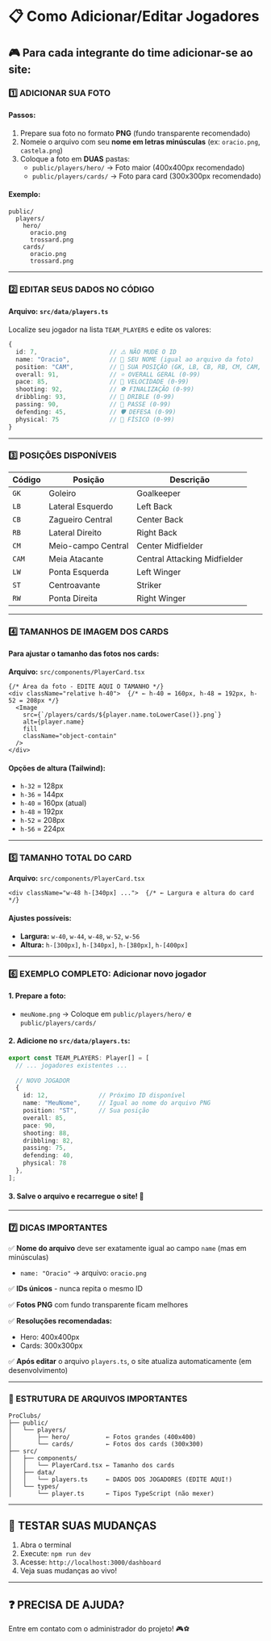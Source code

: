 # 📋 Como Adicionar/Editar Jogadores

## 🎮 Para cada integrante do time adicionar-se ao site:

### 1️⃣ ADICIONAR SUA FOTO

#### Passos:
1. Prepare sua foto no formato **PNG** (fundo transparente recomendado)
2. Nomeie o arquivo com seu **nome em letras minúsculas** (ex: `oracio.png`, `castela.png`)
3. Coloque a foto em **DUAS** pastas:
   - `public/players/hero/` → Foto maior (400x400px recomendado)
   - `public/players/cards/` → Foto para card (300x300px recomendado)

#### Exemplo:
```
public/
  players/
    hero/
      oracio.png
      trossard.png
    cards/
      oracio.png
      trossard.png
```

---

### 2️⃣ EDITAR SEUS DADOS NO CÓDIGO

#### Arquivo: `src/data/players.ts`

Localize seu jogador na lista `TEAM_PLAYERS` e edite os valores:

```typescript
{ 
  id: 7,                    // ⚠️ NÃO MUDE O ID
  name: "Oracio",           // 📝 SEU NOME (igual ao arquivo da foto)
  position: "CAM",          // 🎯 SUA POSIÇÃO (GK, LB, CB, RB, CM, CAM, LW, ST, RW)
  overall: 91,              // ⭐ OVERALL GERAL (0-99)
  pace: 85,                 // 🏃 VELOCIDADE (0-99)
  shooting: 92,             // ⚽ FINALIZAÇÃO (0-99)
  dribbling: 93,            // 🎨 DRIBLE (0-99)
  passing: 90,              // 🎯 PASSE (0-99)
  defending: 45,            // 🛡️ DEFESA (0-99)
  physical: 75              // 💪 FÍSICO (0-99)
}
```

---

### 3️⃣ POSIÇÕES DISPONÍVEIS

| Código | Posição | Descrição |
|--------|---------|-----------|
| `GK` | Goleiro | Goalkeeper |
| `LB` | Lateral Esquerdo | Left Back |
| `CB` | Zagueiro Central | Center Back |
| `RB` | Lateral Direito | Right Back |
| `CM` | Meio-campo Central | Center Midfielder |
| `CAM` | Meia Atacante | Central Attacking Midfielder |
| `LW` | Ponta Esquerda | Left Winger |
| `ST` | Centroavante | Striker |
| `RW` | Ponta Direita | Right Winger |

---

### 4️⃣ TAMANHOS DE IMAGEM DOS CARDS

#### Para ajustar o tamanho das fotos nos cards:

**Arquivo:** `src/components/PlayerCard.tsx`

```tsx
{/* Área da foto - EDITE AQUI O TAMANHO */}
<div className="relative h-40">  {/* ← h-40 = 160px, h-48 = 192px, h-52 = 208px */}
  <Image
    src={`/players/cards/${player.name.toLowerCase()}.png`}
    alt={player.name}
    fill
    className="object-contain"
  />
</div>
```

#### Opções de altura (Tailwind):
- `h-32` = 128px
- `h-36` = 144px
- `h-40` = 160px (atual)
- `h-48` = 192px
- `h-52` = 208px
- `h-56` = 224px

---

### 5️⃣ TAMANHO TOTAL DO CARD

**Arquivo:** `src/components/PlayerCard.tsx`

```tsx
<div className="w-48 h-[340px] ...">  {/* ← Largura e altura do card */}
```

#### Ajustes possíveis:
- **Largura:** `w-40`, `w-44`, `w-48`, `w-52`, `w-56`
- **Altura:** `h-[300px]`, `h-[340px]`, `h-[380px]`, `h-[400px]`

---

### 6️⃣ EXEMPLO COMPLETO: Adicionar novo jogador

#### 1. Prepare a foto:
- `meuNome.png` → Coloque em `public/players/hero/` e `public/players/cards/`

#### 2. Adicione no `src/data/players.ts`:
```typescript
export const TEAM_PLAYERS: Player[] = [
  // ... jogadores existentes ...
  
  // NOVO JOGADOR
  { 
    id: 12,              // Próximo ID disponível
    name: "MeuNome",     // Igual ao nome do arquivo PNG
    position: "ST",      // Sua posição
    overall: 85, 
    pace: 90, 
    shooting: 88, 
    dribbling: 82, 
    passing: 75, 
    defending: 40, 
    physical: 78 
  },
];
```

#### 3. Salve o arquivo e recarregue o site! 🎉

---

### 7️⃣ DICAS IMPORTANTES

✅ **Nome do arquivo** deve ser exatamente igual ao campo `name` (mas em minúsculas)
- `name: "Oracio"` → arquivo: `oracio.png`

✅ **IDs únicos** - nunca repita o mesmo ID

✅ **Fotos PNG** com fundo transparente ficam melhores

✅ **Resoluções recomendadas:**
- Hero: 400x400px
- Cards: 300x300px

✅ **Após editar** o arquivo `players.ts`, o site atualiza automaticamente (em desenvolvimento)

---

### 📂 ESTRUTURA DE ARQUIVOS IMPORTANTES

```
ProClubs/
├── public/
│   └── players/
│       ├── hero/          ← Fotos grandes (400x400)
│       └── cards/         ← Fotos dos cards (300x300)
├── src/
│   ├── components/
│   │   └── PlayerCard.tsx ← Tamanho dos cards
│   ├── data/
│   │   └── players.ts     ← DADOS DOS JOGADORES (EDITE AQUI!)
│   └── types/
│       └── player.ts      ← Tipos TypeScript (não mexer)
```

---

## 🚀 TESTAR SUAS MUDANÇAS

1. Abra o terminal
2. Execute: `npm run dev`
3. Acesse: `http://localhost:3000/dashboard`
4. Veja suas mudanças ao vivo!

---

## ❓ PRECISA DE AJUDA?

Entre em contato com o administrador do projeto! 🎮⚽
